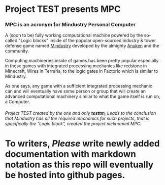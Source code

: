 # Project TEST presents MPC

### MPC is an acronym for Mindustry Personal Computer

A (soon to be) fully working computational machine powered by the so-called "Logic blocks" inside of the popular open-sourced industry & tower defense game named [Mindustry](https://github.com/Anuken/Mindustry) developed by the almighty [Anuken](https://github.com/Anuken) and the community.

Computing machineries inside of games has been pretty popular especially in those games with integrated processing mechanics like redstone in Minecraft, Wires in Terraria, to the logic gates in Factorio which is similar to Mindustry.

As one says, any game with a sufficient integrated processing mechanic can and will eventually have some person or group that will create an advanced computational machinery similar to what the game itself is run on, a Computer.

###### Project TEST created by the one and only **testtm**, Leads to the conclusion that Mindustry has all the required mechanics for such projects, that is specifically the "Logic block", created the project nicknamed MPC.

#
#
# To writers, ***Please*** write newly added documentation with markdown notation as this repo will eventually be hosted into github pages.
